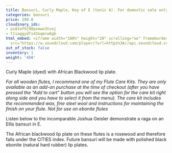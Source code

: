 ```yaml
---
title: Bansuri, Curly Maple, Key of E (tonic A). For domestic sale only*
categories: bansuri
price: 299.0
cloudinary_ids:
- ps81of9j90pxmwo3tvoj
- t1iaggydfs43oqmrw6gb
html_embed: <iframe width="100%" height="20" scrolling="no" frameborder="no" allow="autoplay"
  src="https://w.soundcloud.com/player/?url=https%3A//api.soundcloud.com/tracks/310431426&color=%23ff5500&inverse=false&auto_play=false&show_user=true"></iframe>
out_of_stock: false
inventory: 1
weight: '450'
---
```


Curly Maple (dyed) with African Blackwood lip plate.

*For all wooden flutes, I recommend one of my Flute Care Kits.  They are only available as an add-on purchase at the time of checkout (after you have pressed the “Add to cart” button you will see the option for the care kit right along side and you have to select it from the menu). The care kit includes the recommended wax, fine steel wool and instructions for maintaining the finish on your flute.  Not for use on ebonite flutes*

Listen below to the incomparable Joshua Geisler demonstrate a raga on an Ellis bansuri in E.

The African blackwood lip plate on these flutes is a rosewood and therefore falls under the CITIES index. Future bansuri will be made with polished black ebonite (natural hard rubber) lip plates.

